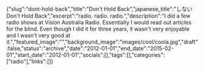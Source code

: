 {"slug":"dont-hold-back","title":"Don't Hold Back","japanese_title":"しない Don't Hold Back","excerpt":"radio. radio. radio.","description":"I did a few radio shows at Vision Australia Radio. Essentially I would read out articles for the blind. Even though I did it for three years, it wasn't very enjoyable and I wasn't very good at it.","featured_image":"","background_image":"images/cool/coola.jpg","draft":false,"status":"archive","date":"2012-01-01","end_date":"2015-02-01","start_date":"2012-01-01","socials":[],"tags":[],"categories":["radio"],"links":[]}